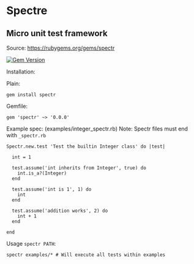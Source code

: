 # Spectre

## Micro unit test framework 
Source: https://rubygems.org/gems/spectr

[![Gem Version](https://badge.fury.io/rb/spectr.svg)](https://badge.fury.io/rb/spectr)

Installation:

Plain:

```
gem install spectr
```

Gemfile:
```
gem 'spectr' ~> '0.0.0'
```


Example spec: (examples/integer_spectr.rb)
Note: Spectr files must end with `_spectr.rb`

```
Spectr.new.test 'Test the builtin Integer class' do |test|

  int = 1

  test.assume('int inherits from Integer', true) do
    int.is_a?(Integer)
  end

  test.assume('int is 1', 1) do
    int
  end

  test.assume('addition works', 2) do
    int + 1
  end

end
```

Usage `spectr PATH`:

```
spectr examples/* # Will execute all tests within examples
```